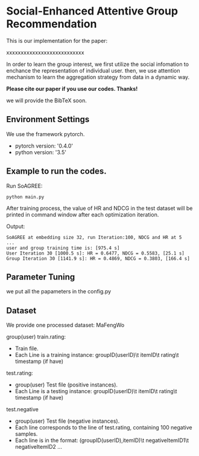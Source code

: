 # Social-Enhanced Attentive Group Recommendation

This is our implementation for the paper:

xxxxxxxxxxxxxxxxxxxxxxxxxxx

In order to learn the group interest, we first utilize the social infomation to enchance the representation of individual user. then, we use attention mechanism to learn the aggregation strategy from data in a dynamic way.

**Please cite our paper if you use our codes. Thanks!** 

we will provide the BibTeX soon.


## Environment Settings
We use the framework pytorch. 
- pytorch version:  '0.4.0'
- python version: '3.5'

## Example to run the codes.

Run SoAGREE:

```
python main.py
```

After training process, the value of HR and NDCG in the test dataset will be printed in command window after each optimization iteration.

Output:

```
SoAGREE at embedding size 32, run Iteration:100, NDCG and HR at 5
...
user and group training time is: [975.4 s]
User Iteration 30 [1000.5 s]: HR = 0.6477, NDCG = 0.5583, [25.1 s]
Group Iteration 30 [1141.9 s]: HR = 0.4869, NDCG = 0.3803, [166.4 s]

```


## Parameter Tuning

we put all the papameters in the config.py

## Dataset

We provide one processed dataset: MaFengWo

group(user) train.rating:

* Train file.
* Each Line is a training instance: groupID(userID)\t itemID\t rating\t timestamp (if have)

test.rating:

* group(user) Test file (positive instances).
* Each Line is a testing instance: groupID(userID)\t itemID\t rating\t timestamp (if have)

test.negative

* group(user) Test file (negative instances).
* Each line corresponds to the line of test.rating, containing 100 negative samples.
* Each line is in the format: (groupID(userID),itemID)\t negativeItemID1\t negativeItemID2 ...
